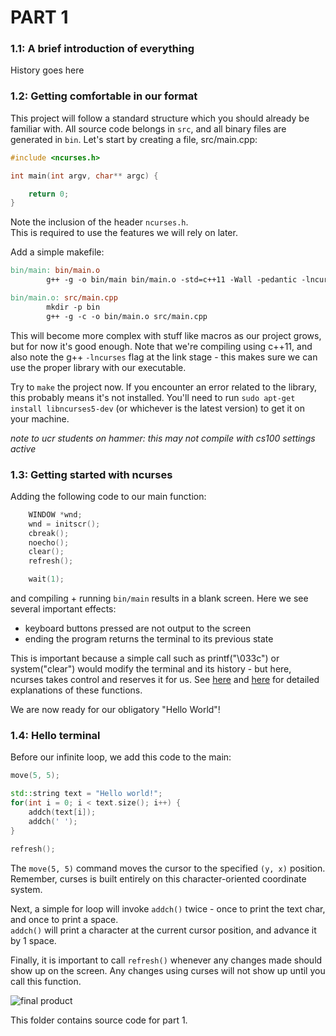 # PART 1

### 1.1: A brief introduction of everything

History goes here


### 1.2: Getting comfortable in our format
This project will follow a standard structure which you should already be familiar with.
All source code belongs in ```src```, and all binary files are generated in ```bin```.
Let's start by creating a file, src/main.cpp:

```c++
#include <ncurses.h>

int main(int argv, char** argc) {

    return 0;
}
```

Note the inclusion of the header ```ncurses.h```.  
This is required to use the features we will rely on later.

Add a simple makefile:

```Makefile
bin/main: bin/main.o
        g++ -g -o bin/main bin/main.o -std=c++11 -Wall -pedantic -lncurses

bin/main.o: src/main.cpp
        mkdir -p bin
        g++ -g -c -o bin/main.o src/main.cpp
```

This will become more complex with stuff like macros as our project grows, but for now it's good enough.
Note that we're compiling using c++11, and also note the g++ ```-lncurses``` flag at the link stage - this makes sure we can use the proper library with our executable.

Try to ```make``` the project now. 
If you encounter an error related to the library, this probably means it's not installed.
You'll need to run ```sudo apt-get install libncurses5-dev``` (or whichever is the latest version) to get it on your machine.  

*note to ucr students on hammer: this may not compile with cs100 settings active*


### 1.3: Getting started with ncurses

Adding the following code to our main function:
```c++
    WINDOW *wnd;
    wnd = initscr();
    cbreak();
    noecho();
    clear();
    refresh();

    wait(1);
```
and compiling + running ```bin/main``` results in a blank screen.  Here we see several important effects:
- keyboard buttons pressed are not output to the screen
- ending the program returns the terminal to its previous state

This is important because a simple call such as printf("\033c") or system("clear") would modify the terminal and its history - but here, ncurses takes control and reserves it for us.
See [here](hughm.cs.ukzn.ac.za/~murrellh/os/notes/ncurses.html#init)
and [here](tldp.org/HOWTO/NCURSES-Programming-HOWTO/helloworld.html)
for detailed explanations of these functions.

We are now ready for our obligatory "Hello World"!

### 1.4: Hello terminal

Before our infinite loop, we add this code to the main:
```c++
move(5, 5);

std::string text = "Hello world!";
for(int i = 0; i < text.size(); i++) {
    addch(text[i]);
    addch(' ');
}

refresh();
```

The ```move(5, 5)``` command moves the cursor to the specified ```(y, x)``` position.
Remember, curses is built entirely on this character-oriented coordinate system.

Next, a simple for loop will invoke ```addch()``` twice - once to print the text char, and once to print a space.  
```addch()``` will print a character at the current cursor position, and advance it by 1 space.

Finally, it is important to call ```refresh()``` whenever any changes made should show up on the screen.
Any changes using curses will not show up until you call this function.

![final product](.img/part1_4.gif)


This folder contains source code for part 1.
